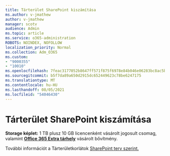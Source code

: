 ```yaml
---
title: Tárterület SharePoint kiszámítása
ms.author: v-jmathew
author: v-jmathew
manager: scotv
audience: Admin
ms.topic: article
ms.service: o365-administration
ROBOTS: NOINDEX, NOFOLLOW
localization_priority: Normal
ms.collection: Adm_O365
ms.custom:
- "9000355"
- "10010"
ms.openlocfilehash: 7feac3177052b8647ff571f875f6978e84b046e06283bc8ac5ba48cc148f14a6
ms.sourcegitcommit: b5f7da89a650d2915dc652449623c78be6247175
ms.translationtype: MT
ms.contentlocale: hu-HU
ms.lasthandoff: 08/05/2021
ms.locfileid: "54046430"
---
```

# <a name="calculate-sharepoint-storage"></a>Tárterület SharePoint kiszámítása

**Storage képlet:** 1 TB plusz 10 GB [](https://docs.microsoft.com/microsoft-365/commerce/add-storage-space) licencenként vásárolt jogosult csomag, valamint **[Office 365 Extra tárhely](https://docs.microsoft.com/microsoft-365/commerce/add-storage-space)** vásárolt bővítmény.

További információt a Tárterületkorlátok [SharePoint terv szerint.](https://docs.microsoft.com/office365/servicedescriptions/sharepoint-online-service-description/sharepoint-online-limits)

